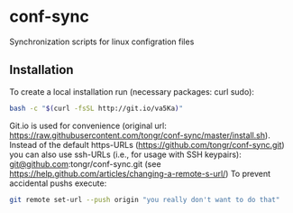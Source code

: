 # conf-sync
Synchronization scripts for linux configration files

## Installation
To create a local installation run (necessary packages: curl sudo):
```sh
bash -c "$(curl -fsSL http://git.io/va5Ka)"
```
Git.io is used for convenience (original url: https://raw.githubusercontent.com/tongr/conf-sync/master/install.sh).
Instead of the default https-URLs (https://github.com/tongr/conf-sync.git) you can also use ssh-URLs (i.e., for usage with SSH keypairs): git@github.com:tongr/conf-sync.git (see https://help.github.com/articles/changing-a-remote-s-url/)
To prevent accidental pushs execute:
```sh
git remote set-url --push origin "you really don't want to do that"
```
